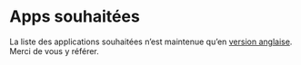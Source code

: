 # Apps souhaitées

La liste des applications souhaitées n’est maintenue qu’en <a href="/apps_wishlist_en">version anglaise</a>. Merci de vous y référer.
